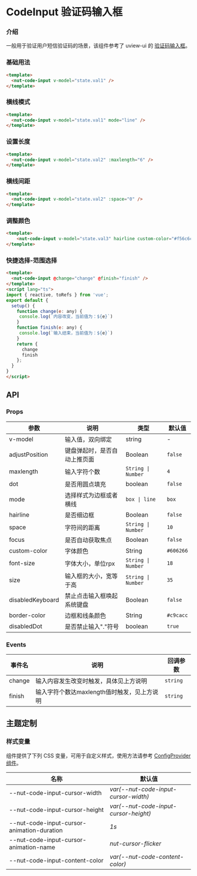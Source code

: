 # CodeInput 验证码输入框

### 介绍

一般用于验证用户短信验证码的场景，该组件参考了 uview-ui 的 [验证码输入框](https://www.uviewui.com/components/codeInput.html)。

### 基础用法

```html
<template>
  <nut-code-input v-model="state.val1" />
</template>
```

### 横线模式

```html
<template>
  <nut-code-input v-model="state.val1" mode="line" />
</template>
```

### 设置长度

```html
<template>
  <nut-code-input v-model="state.val2" :maxlength="6" />
</template>
```

### 横线间距

```html
<template>
  <nut-code-input v-model="state.val2" :space="0" />
</template>
```

### 调整颜色

```html
<template>
    <nut-code-input v-model="state.val3" hairline custom-color="#f56c6c" border-color="#f56c6c" />
</template>
```

### 快捷选择-范围选择

```html
<template>
  <nut-code-input @change="change" @finish="finish" />
</template>
<script lang="ts">
import { reactive, toRefs } from 'vue';
export default {
  setup() {
    function change(e: any) {
     console.log(`内容改变，当前值为：${e}`)
    }
    function finish(e: any) {
     console.log(`输入结束，当前值为：${e}`)
    }
    return {
      change
      finish
    };
  }
}
</script>
```

## API

### Props

| 参数              | 说明                                              | 类型            | 默认值          |
|-------------------|---------------------------------------------------|-----------------|-----------------|
| v-model   | 输入值，双向绑定                                          | string         | -           |
| adjustPosition            | 键盘弹起时，是否自动上推页面     | Boolean       | `false`           |
| maxlength          |输入字符个数                                | `String \| Number`         | `4`            |
| dot | 是否用圆点填充                                       | boolean         | `false`           |
| mode             | 选择样式为边框或者横线                                          |    `box \| line`      | `box`      |
| hairline     | 是否细边框  | Boolean            | `false`
| space        | 字符间的距离         | `String \| Number`          | `10`            |
| focus          | 是否自动获取焦点              | Boolean          | `false` |
| custom-color          | 字体颜色               | String          | `#606266` |
| font-size         | 字体大小，单位rpx               | `String \| Number`          | `18` |
| size         | 输入框的大小，宽等于高               | `String \| Number`          | `35` |
| disabledKeyboard          | 禁止点击输入框唤起系统键盘               | Boolean          | `false` |
| border-color          | 边框和线条颜色               | String          | `#c9cacc` |
| disabledDot          | 是否禁止输入"."符号              | boolean          | `true` |

### Events

| 事件名 | 说明                         | 回调参数                     |
|--------|------------------------------|------------------------------|
| change | 输入内容发生改变时触发，具体见上方说明 | `string` |
| finish  | 输入字符个数达maxlength值时触发，见上方说明              |  `string`                          |

## 主题定制

### 样式变量

组件提供了下列 CSS 变量，可用于自定义样式，使用方法请参考 [ConfigProvider 组件](/components/basic/configprovider)。

| 名称                                    | 默认值                     |
| --------------------------------------- | -------------------------- |
| --nut-code-input-cursor-width | _var(--nut-code-input-cursor-width)_   |
| --nut-code-input-cursor-height| _var(--nut-code-input-cursor-height)_   |
| --nut-code-input-cursor-animation-duration| _1s_   |
| --nut-code-input-cursor-animation-name| _nut-cursor-flicker_   |
| --nut-code-input-content-color| _var(--nut-code-content-color)_   |

